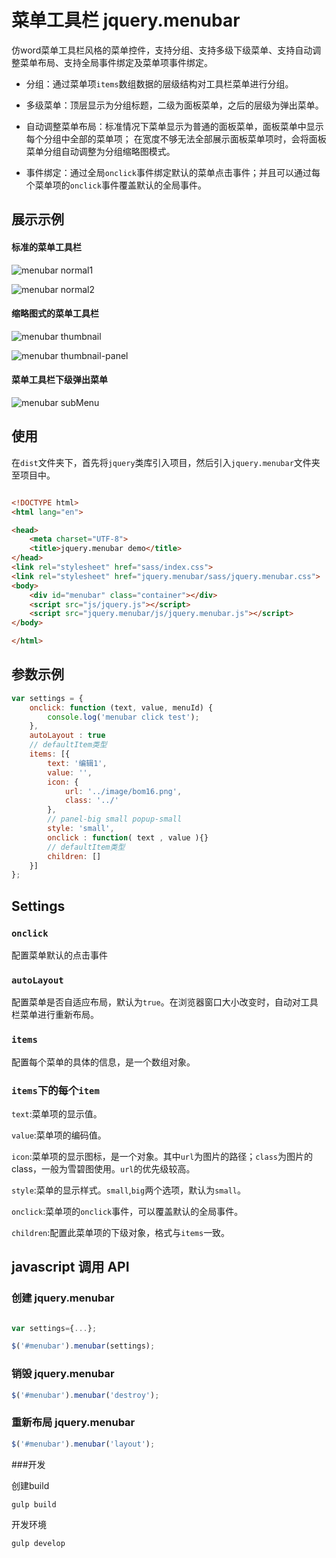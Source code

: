 # 菜单工具栏 jquery.menubar

仿word菜单工具栏风格的菜单控件，支持分组、支持多级下级菜单、支持自动调整菜单布局、支持全局事件绑定及菜单项事件绑定。

+ 分组：通过菜单项`items`数组数据的层级结构对工具栏菜单进行分组。

+ 多级菜单：顶层显示为分组标题，二级为面板菜单，之后的层级为弹出菜单。

+ 自动调整菜单布局：标准情况下菜单显示为普通的面板菜单，面板菜单中显示每个分组中全部的菜单项；
在宽度不够无法全部展示面板菜单项时，会将面板菜单分组自动调整为分组缩略图模式。

+ 事件绑定：通过全局`onclick`事件绑定默认的菜单点击事件；并且可以通过每个菜单项的`onclick`事件覆盖默认的全局事件。

## 展示示例


#### 标准的菜单工具栏

![menubar normal1](https://github.com/huang-qing/menubar/raw/master/README/2017-01-18_102704_normal1.png)

![menubar normal2](https://github.com/huang-qing/menubar/raw/master/README/2017-01-18_102739_normal2.png)

#### 缩略图式的菜单工具栏

![menubar thumbnail](https://github.com/huang-qing/menubar/raw/master/README/2017-01-18_102842_thumbnail.png)

![menubar thumbnail-panel](https://github.com/huang-qing/menubar/raw/master/README/2017-01-18_102953_thumbnail_panel.png)

#### 菜单工具栏下级弹出菜单

![menubar subMenu](https://github.com/huang-qing/menubar/raw/master/README/2017-01-18_103037_subMenu.png)


## 使用

在`dist`文件夹下，首先将`jquery`类库引入项目，然后引入`jquery.menubar`文件夹至项目中。

~~~html

<!DOCTYPE html>
<html lang="en">

<head>
    <meta charset="UTF-8">
    <title>jquery.menubar demo</title>
</head>
<link rel="stylesheet" href="sass/index.css">
<link rel="stylesheet" href="jquery.menubar/sass/jquery.menubar.css">
<body>
    <div id="menubar" class="container"></div>
    <script src="js/jquery.js"></script>
    <script src="jquery.menubar/js/jquery.menubar.js"></script>
</body>

</html>

~~~

## 参数示例

~~~javascript
var settings = {
    onclick: function (text, value, menuId) {
        console.log('menubar click test');
    },
    autoLayout : true
	// defaultItem类型
    items: [{
        text: '编辑1',
        value: '',
        icon: {
            url: '../image/bom16.png',
            class: '../'
        },
        // panel-big small popup-small
        style: 'small',
        onclick : function( text , value ){}
        // defaultItem类型
        children: []
    }]
};
~~~

## Settings

### `onclick`

配置菜单默认的点击事件

### `autoLayout`

配置菜单是否自适应布局，默认为`true`。在浏览器窗口大小改变时，自动对工具栏菜单进行重新布局。

### `items`

配置每个菜单的具体的信息，是一个数组对象。

### `items`下的每个`item`

`text`:菜单项的显示值。

`value`:菜单项的编码值。

`icon`:菜单项的显示图标，是一个对象。其中`url`为图片的路径；`class`为图片的class，一般为雪碧图使用。`url`的优先级较高。

`style`:菜单的显示样式。`small`,`big`两个选项，默认为`small`。

`onclick`:菜单项的`onclick`事件，可以覆盖默认的全局事件。

`children`:配置此菜单项的下级对象，格式与`items`一致。


## javascript 调用 API

### 创建 jquery.menubar

~~~javascript

var settings={...};

$('#menubar').menubar(settings);
~~~

### 销毁 jquery.menubar

~~~javascript
$('#menubar').menubar('destroy');
~~~

### 重新布局 jquery.menubar

~~~javascript
$('#menubar').menubar('layout');
~~~

###开发

创建build
~~~
gulp build
~~~

开发环境
~~~
gulp develop
~~~



